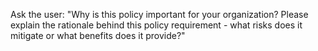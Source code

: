 Ask the user: "Why is this policy important for your organization? Please explain the rationale behind this policy requirement - what risks does it mitigate or what benefits does it provide?"